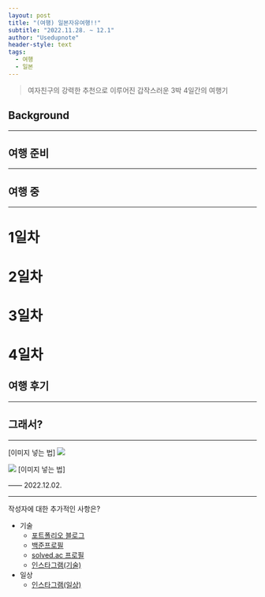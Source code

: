 ```yaml
---
layout: post
title: "(여행) 일본자유여행!!"
subtitle: "2022.11.28. ~ 12.1"
author: "Usedupnote"
header-style: text
tags:
  - 여행
  - 일본
---
```


> 여자친구의 강력한 추천으로 이루어진 갑작스러운 3박 4일간의 여행기


## Background
------

## 여행 준비
------

## 여행 중
-------
# 1일차

# 2일차

# 3일차

# 4일차

## 여행 후기
-------

## 그래서?
-------
[이미지 넣는 법]
![](https://pic4.zhimg.com/50/v2-6caf0e597779eb690dffe71c0c610f54_720w.jpg?source=1940ef5c)

![](https://pic4.zhimg.com/80/v2-6caf0e597779eb690dffe71c0c610f54_720w.jpg?source=1940ef5c)
[이미지 넣는 법]



—— 2022.12.02.

---

작성자에 대한 추가적인 사항은?
* 기술
	* [포트폴리오 블로그](https://usedupnote.github.io/)
	* [백준프로필](https://www.acmicpc.net/user/usedupnote)
	* [solved.ac 프로필](https://solved.ac/profile/usedupnote)
	* [인스타그램(기술)](https://www.instagram.com/idea.memory/)
* 일상
	* [인스타그램(일상)](https://www.instagram.com/i_m_meong/)
